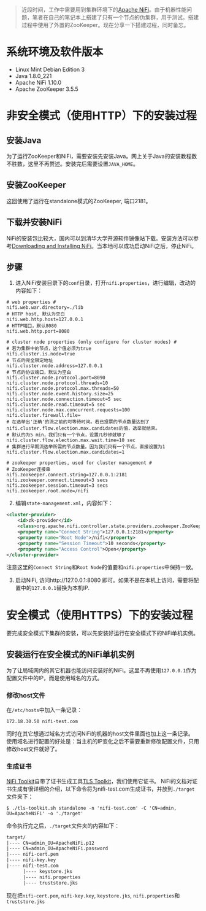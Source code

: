 > 近段时间，工作中需要用到集群环境下的[Apache NiFi](https://nifi.apache.org/)。由于机器性能问题，笔者在自己的笔记本上搭建了只有一个节点的伪集群，用于测试。搭建过程中使用了外置的ZooKeeper。现在分享一下搭建过程，同时备忘。

# 系统环境及软件版本

* Linux Mint Debian Edition 3
* Java 1.8.0_221
* Apache NiFi 1.10.0
* Apache ZooKeeper 3.5.5

# 非安全模式（使用HTTP）下的安装过程

## 安装Java

为了运行ZooKeeper和NiFi，需要安装先安装Java。网上关于Java的安装教程数不胜数，这里不再赘述。安装完后需要设置`JAVA_HOME`。

## 安装ZooKeeper

这回使用了运行在standalone模式的ZooKeeper, 端口2181。

## 下载并安装NiFi

NiFi的安装包比较大，国内可以到清华大学开源软件镜像站下载。安装方法可以参考[Downloading and Installing NiFi](http://nifi.apache.org/docs/nifi-docs/html/getting-started.html#downloading-and-installing-nifi)。当本地可以成功启动NiFi之后，停止NiFi。

## 步骤

1. 进入NiFi安装目录下的`conf`目录，打开`nifi.properties`，进行编辑，改动的内容如下：

```properties
# web properties #
nifi.web.war.directory=./lib
# HTTP host, 默认为空白
nifi.web.http.host=127.0.0.1
# HTTP端口，默认8080
nifi.web.http.port=8080

# cluster node properties (only configure for cluster nodes) #
# 若为集群中的节点，这个值必须为true
nifi.cluster.is.node=true
# 节点的完全限定地址
nifi.cluster.node.address=127.0.0.1
# 节点的协议端口，默认为空白
nifi.cluster.node.protocol.port=8090
nifi.cluster.node.protocol.threads=10
nifi.cluster.node.protocol.max.threads=50
nifi.cluster.node.event.history.size=25
nifi.cluster.node.connection.timeout=5 sec
nifi.cluster.node.read.timeout=5 sec
nifi.cluster.node.max.concurrent.requests=100
nifi.cluster.firewall.file=
# 在选举出'正确'的流之前的可等待时间。若已投票的节点数量达到了nifi.cluster.flow.election.max.candidates的值，选举就结束。
# 默认的为5 min，我们只有一个节点，设置几秒钟就够了
nifi.cluster.flow.election.max.wait.time=10 sec
# 集群进行早期流选举所需的节点数量。因为我们只有一个节点，直接设置为1
nifi.cluster.flow.election.max.candidates=1

# zookeeper properties, used for cluster management #
# ZooKeeper连接串
nifi.zookeeper.connect.string=127.0.0.1:2181
nifi.zookeeper.connect.timeout=3 secs
nifi.zookeeper.session.timeout=3 secs
nifi.zookeeper.root.node=/nifi
```
2. 编辑`state-management.xml`，内容如下：
```xml
<cluster-provider>
    <id>zk-provider</id>
    <class>org.apache.nifi.controller.state.providers.zookeeper.ZooKeeperStateProvider</class>
    <property name="Connect String">127.0.0.1:2181</property>
    <property name="Root Node">/nifi</property>
    <property name="Session Timeout">10 seconds</property>
    <property name="Access Control">Open</property>
</cluster-provider>
```
注意这里的`Connect String`和`Root Node`的值要和`nifi.properties`中保持一致。

3. 启动NiFi, 访问http://127.0.0.1:8080 即可。如果不是在本机上访问，需要将配置中的`127.0.0.1`替换为本机IP.

# 安全模式（使用HTTPS）下的安装过程

要完成安全模式下集群的安装，可以先安装好运行在安全模式下的NiFi单机实例。

## 安装运行在安全模式的NiFi单机实例

为了让局域网内的其它机器也能访问安装好的NiFi。这里不再使用`127.0.0.1`作为配置文件中的IP，而是使用域名的方式。

### 修改host文件

在`/etc/hosts`中加入一条记录：
```
172.18.30.50 nifi-test.com
```
同时在其它想通过域名方式访问NiFi的机器的host文件里面也加上这一条记录。
使用域名进行配置的好处是：当主机的IP变化之后不需要重新修改配置文件，只用修改host文件就好了。

### 生成证书

[NiFi Toolkit](http://nifi.apache.org/docs/nifi-docs/html/toolkit-guide.html)自带了证书生成工具[TLS Toolkit](http://nifi.apache.org/docs/nifi-docs/html/toolkit-guide.html#tls_toolkit)，我们使用它证书。
NiFi的文档对证书生成有很详细的介绍，以下命令将为nifi-test.com生成证书，并放到`./target`文件夹下：
```
$ ./tls-toolkit.sh standalone -n 'nifi-test.com' -C 'CN=admin, OU=ApacheNiFi' -o './target'
```
命令执行完之后，`./target`文件夹的内容如下：
```txt
target/
|---- CN=admin_OU=ApacheNiFi.p12
|---- CN=admin_OU=ApacheNiFi.password
|---- nifi-cert.pem
|---- nifi-key.key
|---- nifi-test.com
      |---- keystore.jks
      |---- nifi.properties
      |---- truststore.jks
```

现在把`nifi-cert.pem`, `nifi-key.key`, `keystore.jks`, `nifi.properties`和`truststore.jks`